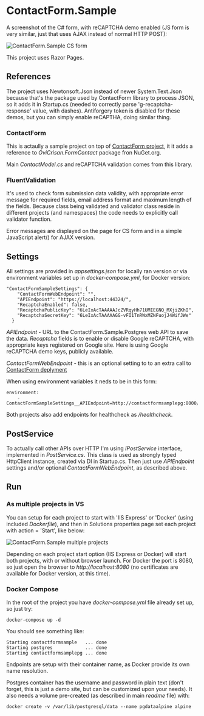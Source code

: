 ﻿# ContactForm.Sample

A screenshot of the C# form, with reCAPTCHA demo enabled (JS form is very similar, just that uses AJAX instead of normal HTTP POST):

![ContactForm.Sample CS form](https://ovicrisan.github.io/ContactForm.Sample/ContactForm.Sample.3.png)

This project uses Razor Pages.

## References

The project uses Newtonsoft.Json instead of newer System.Text.Json because that's the package used by ContactForm library to process JSON, so it adds it in Startup.cs (needed to correctly parse 'g-recaptcha-response' value, with dashes).
Antiforgery token is disabled for these demos, but you can simply enable reCAPTHA, doing similar thing.

### ContactForm

This is actaully a sample project on top of [ContactForm project](https://github.com/ovicrisan/ContactForm), it it adds a reference to *OviCrisan.FormContact* package fron NuGet.org.

Main *ContactModel.cs* and reCAPTCHA validation comes from this library.

### FluentValidation

It's used to check form submission data validity, with appropriate error message for required fields, email address format and maximum length of the fields.
Because class being validated and validator class reside in different projects (and namespaces) the code needs to explicitly call validator function.

Error messages are displayed on the page for CS form and in a simple JavaScript alert() for AJAX version.

## Settings

All settings are provided in *appsettings.json* for locally ran version or via environment variables set up in *docker-compose.yml*, for Docker version:

```
"ContactFormSampleSettings": {
    "ContactFormWebEndpoint": "",
    "APIEndpoint": "https://localhost:44324/",
    "RecaptchaEnabled": false,
    "RecaptchaPublicKey": "6LeIxAcTAAAAAJcZVRqyHh71UMIEGNQ_MXjiZKhI",
    "RecaptchaSecretKey": "6LeIxAcTAAAAAGG-vFI1TnRWxMZNFuojJ4WifJWe"
  }
```

*APIEndpoint* - URL to the ContactForm.Sample.Postgres web API to save the data.
*Recaptcha* fields is to enable or disable Google reCAPTCHA, with appropriate keys registered on Google site. Here is using Google reCAPTCHA demo keys, publicly available.

*ContactFormWebEndpoint* - this is an optional setting to to an extra call to 
[ContactForm deplyment](https://github.com/ovicrisan/ContactForm/blob/master/ContactForm.Web/readme.md#azure-deployment)

When using environment variables it neds to be in this form:

```
environment:
    - ContactFormSampleSettings__APIEndpoint=http://contactformsamplepg:8000/
```

Both projects also add endpoints for healthcheck as */healthcheck*.

## PostService

To actually call other APIs over HTTP I'm using *IPostService* interface, implemented in *PostService.cs*. This class is used as strongly typed HttpClient instance, created via DI in Startup.cs.
Then just use *APIEndpoint* settings and/or optional *ContactFormWebEndpoint*, as described above.

## Run

### As multiple projects in VS

You can setup for each project to start with 'IIS Express' or 'Docker' (using included *Dockerfile*),
and then in Solutions properties page set each project with action = 'Start', like below:

![ContactForm.Sample multiple projects](https://ovicrisan.github.io/ContactForm.Sample/ContactForm.Sample.4.png)

Depending on each project start option (IIS Express or Docker) will start both projects, with or without browser launch. 
For Docker the port is 8080, so just open the browser to *http://localhost:8080* (no certificates are available for Docker version, at this time).

### Docker Compose

In the root of the project you have *docker-compose.yml* file already set up, so just try:

```
docker-compose up -d
```

You should see something like:

```
Starting contactformsample   ... done
Starting postgres            ... done
Starting contactformsamplepg ... done
```

Endpoints are setup with their container name, as Docker provide its own name resolution.

Postgres container has the username and password in plain text (don't forget, this is just a demo site, but can be customized upon your needs).
It also needs a volume pre-created (as described in main *readme* file) with:

```
docker create -v /var/lib/postgresql/data --name pgdataalpine alpine
```
